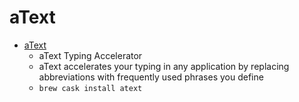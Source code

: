 # aText
- [aText](https://www.trankynam.com/atext/)
  -  aText Typing Accelerator
  - aText accelerates your typing in any application by replacing abbreviations with frequently used phrases you define
  - `brew cask install atext`
